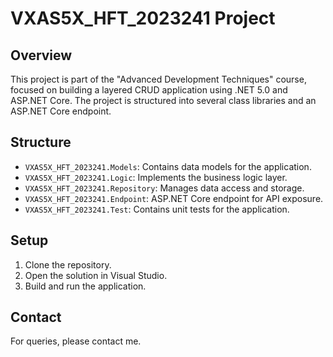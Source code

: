 # VXAS5X_HFT_2023241 Project

## Overview
This project is part of the "Advanced Development Techniques" course, focused on building a layered CRUD application using .NET 5.0 and ASP.NET Core. The project is structured into several class libraries and an ASP.NET Core endpoint.

## Structure
- `VXAS5X_HFT_2023241.Models`: Contains data models for the application.
- `VXAS5X_HFT_2023241.Logic`: Implements the business logic layer.
- `VXAS5X_HFT_2023241.Repository`: Manages data access and storage.
- `VXAS5X_HFT_2023241.Endpoint`: ASP.NET Core endpoint for API exposure.
- `VXAS5X_HFT_2023241.Test`: Contains unit tests for the application.

## Setup
1. Clone the repository.
2. Open the solution in Visual Studio.
3. Build and run the application.

## Contact
For queries, please contact me.

